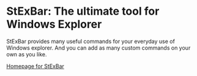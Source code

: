 # StExBar: The ultimate tool for Windows Explorer
StExBar provides many useful commands for your everyday use of Windows explorer. And you can add as many custom commands on your own as you like.

[Homepage for StExBar](https://tools.stefankueng.com/StExBar.html)
